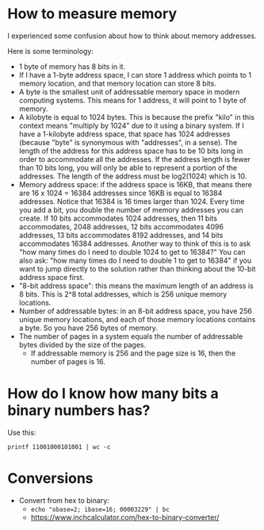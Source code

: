 # How to measure memory

I experienced some confusion about how to think about memory addresses.

Here is some terminology:

- 1 byte of memory has 8 bits in it.
- If I have a 1-byte address space, I can store 1 address which points to 1 memory location, and that memory location can store 8 bits.
- A byte is the smallest unit of addressable memory space in modern computing systems. This means for 1 address, it will point to 1 byte of memory.
- A kilobyte is equal to 1024 bytes. This is because the prefix "kilo" in this context means "multiply by 1024" due to it using a binary system. If I have a 1-kilobyte address space, that space has 1024 addresses (because "byte" is synonymous with "addresses", in a sense). The length of the address for this address space has to be 10 bits long in order to accommodate all the addresses. If the address length is fewer than 10 bits long, you will only be able to represent a portion of the addresses. The length of the address must be log2(1024) which is 10.
- Memory address space: if the address space is 16KB, that means there are 16 x 1024 = 16384 addresses since 16KB is equal to 16384 addresses. Notice that 16384 is 16 times larger than 1024. Every time you add a bit, you double the number of memory addresses you can create. If 10 bits accommodates 1024 addresses, then 11 bits accommodates, 2048 addresses, 12 bits accommodates 4096 addresses, 13 bits accommodates 8192 addresses, and 14 bits accommodates 16384 addresses. Another way to think of this is to ask "how many times do I need to double 1024 to get to 16384?" You can also ask: "how many times do I need to double 1 to get to 16384" if you want to jump directly to the solution rather than thinking about the 10-bit address space first.
- "8-bit address space": this means the maximum length of an address is 8 bits. This is 2^8 total addresses, which is 256 unique memory locations.
- Number of addressable bytes: in an 8-bit address space, you have 256 unique memory locations, and each of those memory locations contains a byte. So you have 256 bytes of memory.
- The number of pages in a system equals the number of addressable bytes divided by the size of the pages.
  - If addressable memory is 256 and the page size is 16, then the number of pages is 16.

# How do I know how many bits a binary numbers has?

Use this:

`printf 11001000101001 | wc -c`

# Conversions

- Convert from hex to binary:
  - `echo "obase=2; ibase=16; 00003229" | bc`
  - https://www.inchcalculator.com/hex-to-binary-converter/
